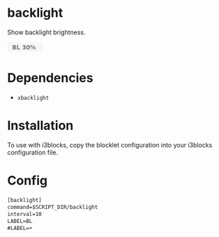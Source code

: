 # backlight

Show backlight brightness.

![](backlight.png)

# Dependencies

* `xbacklight`

# Installation

To use with i3blocks, copy the blocklet configuration into your i3blocks configuration file.

# Config

```
[backlight]
command=$SCRIPT_DIR/backlight 
interval=10
LABEL=BL 
#LABEL=☀
```
